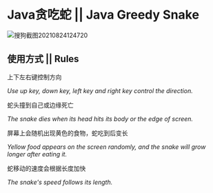 # Java贪吃蛇 || Java Greedy Snake

![搜狗截图20210824124720 ](https://user-images.githubusercontent.com/81631461/130737593-882b571e-ed25-4f1e-9553-8e3d3e3a369a.png)

## 使用方式 || Rules

上下左右键控制方向

*Use up key, down key, left key and right key control the direction.*

蛇头撞到自己或边缘死亡

*The snake dies when its head hits its body or the edge of screen.*

屏幕上会随机出现黄色的食物，蛇吃到后变长

*Yellow food appears on the screen randomly, and the snake will grow longer after eating it.*

蛇移动的速度会根据长度加快

*The snake's speed follows its length.*

